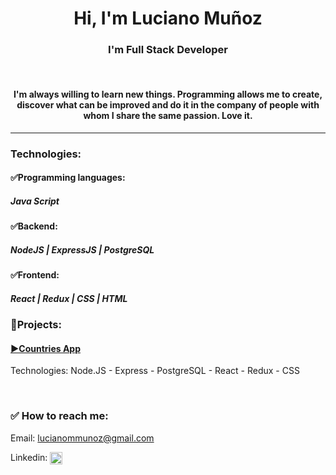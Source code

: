 

<!--
**LucMuno/lucmuno** is a ✨ _special_ ✨ repository because its `README.md` (this file) appears on your GitHub profile.

Here are some ideas to get you started:

- 🔭 I’m currently working on ...
- 🌱 I’m currently learning ...
- 👯 I’m looking to collaborate on ...
- 🤔 I’m looking for help with ...
- 💬 Ask me about ...
- 📫 How to reach me: ...
- 😄 Pronouns: ...
- ⚡ Fun fact: ...
-->

<h1 align="center">Hi, I'm Luciano Muñoz</h1>
<h3 align="center">I'm Full Stack Developer</h3>
<br>
<h4 align="center">I'm always willing to learn new things. Programming allows me to create, discover what can be improved and do it in the company of people with whom I share the same passion. Love it. </h4>

---

<h3 align="left">Technologies:</h3>
<h4>✅Programming languages:</h4>
<p align="left">
<h5>Java Script</h5>
</p>
<h4>✅Backend:</h4>
<p align="left">

<h5>NodeJS | ExpressJS | PostgreSQL</h5>
</p>
<h4>✅Frontend:</h4>
<p align="left">

<h5>React | Redux | CSS | HTML</h5>    
</p>


<h3 align="left">🚀Projects:</h3>
<h4><a href="https://pi-countries-deployed-front2.vercel.app/">▶Countries App</a></h4>
<p>Technologies: Node.JS - Express - PostgreSQL - React - Redux - CSS</p>

<br>


<h3 align="left">✅ How to reach me:</h3>
<p align="left">
Email: <a href="mailto:lucianommunoz@gmail.com">lucianommunoz@gmail.com</a>

Linkedin: <a href="https://www.linkedin.com/in/luciano-marcos-mu%C3%B1oz-11338b219/?locale=en_US/" target="blank"><img align="center" src="https://cdn-icons-png.flaticon.com/512/174/174857.png" alt="https://www.linkedin.com/in/luciano-marcos-mu%C3%B1oz-11338b219/?locale=en_US/" height="20" width="20" /></a>

</p>